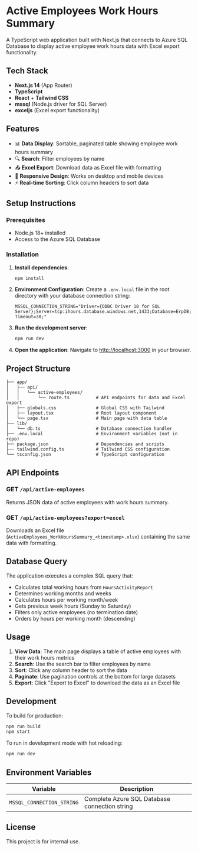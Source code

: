 # Active Employees Work Hours Summary

A TypeScript web application built with Next.js that connects to Azure SQL Database to display active employee work hours data with Excel export functionality.

## Tech Stack

- **Next.js 14** (App Router)
- **TypeScript**
- **React** + **Tailwind CSS**
- **mssql** (Node.js driver for SQL Server)
- **exceljs** (Excel export functionality)

## Features

- 📊 **Data Display**: Sortable, paginated table showing employee work hours summary
- 🔍 **Search**: Filter employees by name
- 📤 **Excel Export**: Download data as Excel file with formatting
- 📱 **Responsive Design**: Works on desktop and mobile devices
- ⚡ **Real-time Sorting**: Click column headers to sort data

## Setup Instructions

### Prerequisites

- Node.js 18+ installed
- Access to the Azure SQL Database

### Installation

1. **Install dependencies**:
   ```bash
   npm install
   ```

2. **Environment Configuration**:
   Create a `.env.local` file in the root directory with your database connection string:
   ```
   MSSQL_CONNECTION_STRING="Driver={ODBC Driver 18 for SQL Server};Server=tcp:ihours.database.windows.net,1433;Database=ErpDB;Uid=ihoursadmin;Pwd=@TandemgAdmin;Encrypt=yes;TrustServerCertificate=no;MultipleActiveResultSets=yes;Connection Timeout=30;"
   ```

3. **Run the development server**:
   ```bash
   npm run dev
   ```

4. **Open the application**:
   Navigate to [http://localhost:3000](http://localhost:3000) in your browser.

## Project Structure

```
├── app/
│   ├── api/
│   │   └── active-employees/
│   │       └── route.ts          # API endpoints for data and Excel export
│   ├── globals.css               # Global CSS with Tailwind
│   ├── layout.tsx                # Root layout component
│   └── page.tsx                  # Main page with data table
├── lib/
│   └── db.ts                     # Database connection handler
├── .env.local                    # Environment variables (not in repo)
├── package.json                  # Dependencies and scripts
├── tailwind.config.ts            # Tailwind CSS configuration
└── tsconfig.json                 # TypeScript configuration
```

## API Endpoints

### GET `/api/active-employees`
Returns JSON data of active employees with work hours summary.

### GET `/api/active-employees?export=excel`
Downloads an Excel file (`ActiveEmployees_WorkHoursSummary_<timestamp>.xlsx`) containing the same data with formatting.

## Database Query

The application executes a complex SQL query that:
- Calculates total working hours from `HoursActivityReport`
- Determines working months and weeks
- Calculates hours per working month/week
- Gets previous week hours (Sunday to Saturday)
- Filters only active employees (no termination date)
- Orders by hours per working month (descending)

## Usage

1. **View Data**: The main page displays a table of active employees with their work hours metrics
2. **Search**: Use the search bar to filter employees by name
3. **Sort**: Click any column header to sort the data
4. **Paginate**: Use pagination controls at the bottom for large datasets
5. **Export**: Click "Export to Excel" to download the data as an Excel file

## Development

To build for production:
```bash
npm run build
npm start
```

To run in development mode with hot reloading:
```bash
npm run dev
```

## Environment Variables

| Variable | Description |
|----------|-------------|
| `MSSQL_CONNECTION_STRING` | Complete Azure SQL Database connection string |

## License

This project is for internal use.